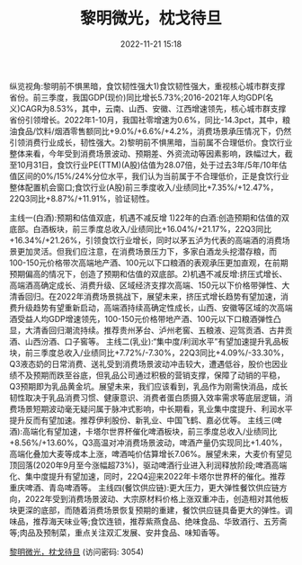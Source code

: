 ﻿---
title: 黎明微光，枕戈待旦
date: 2022-11-21 15:18
tags:
- 食品饮料行业
updated: 1970-01-01 08:00:00
---

纵览视角:黎明前不惧黑暗，食饮韧性强大1)食饮韧性强大，重视核心城市群支撑省份。前三季度，我国GDP(现价)同比增长5.73%;2016-2021年人均GDP(名义)CAGR为8.53%，其中，云南、山西、安徽、江西增速领先，核心城市群支撑省份引领增长。2022年1-10月，我国社零增速为0.6%，同比-14.3pct，其中，粮油食品/饮料/烟酒零售额同比+9.0%/+6.6%/+4.2%，消费场景承压情况下，仍然引领消费行业成长，韧性强大。2)黎明前不惧黑暗，当前属不合理低价。食饮行业整体来看，今年受到消费场景波动、预期差、外资流动等因素影响，跌幅过大，截至10月31日，食饮行业PE(TTM)(A股)估值为28.07倍，处于过去3年/5年/10年估值区间的0%/15%/24%分位水平，我们认为当前属于不合理低价，正是食饮行业整体配置机会窗口;食饮行业(A股)前三季度收入/业绩同比+7.35%/+12.47%，22Q3同比+8.87%/+11.91%，验证韧性。
<!-- more -->
主线一(白酒):预期和估值双底，机遇不减反增
1)22年的白酒:创造预期和估值的双底部。白酒板块，前三季度总收入/业绩同比+16.04%/+21.17%，22Q3同比+16.34%/+21.26%，引领食饮行业增长，同时以茅五泸为代表的高端酒的消费场景更加灵活。但我们应注意，在消费场景压力下，多家白酒龙头挖潜存粮，而100-150元价格带次高端地产酒、100元以下口粮酒的表观承压更加直观，在前期预期偏高的情况下，创造了预期和估值的双底部。2)机遇不减反增:挤压式增长、高端酒高确定成长、消费升级、区域经济支撑次高端、150元以下价格带弹性、大清香回归。在2022年消费场景挑战下，展望未来，挤压式增长趋势有望加速，消费升级趋势有望重新启动，高端酒持续高确定性成长，山西、安徽等区域的次高端酒受益人均GDP增速领先，100-150元价格带地产酒、100元以下口粮酒弹性凸显，大清香回归潮流持续。推荐贵州茅台、泸州老窖、五粮液、迎驾贡酒、古井贡酒、山西汾酒、口子窖等。
主线二(乳业):“集中度/利润水平”有望加速提升乳品板块，前三季度总收入/业绩同比+7.72%/-7.30%，22Q3同比+4.09%/-33.30%，Q3液态奶的日常消费、送礼受到消费场景波动冲击较大，遭遇低谷，股价也因业绩不及预期而跌至谷底，但乳品公司通过积极的营销支撑，保障了动销的平稳，Q3预期即为乳品黄金坑。展望未来，我们应该看到，乳品作为刚需快消品，成长韧性取决于乳品消费习惯、健康意识、消费者蛋白质摄入效率需求等底层逻辑，消费场景短期波动毫无疑问属于脉冲式影响，中长期看，乳业集中度提升、利润水平提升反而有望加速。推荐伊利股份、新乳业、中国飞鹤、嘉必优等。
主线三(啤酒):高端化有望加速，卡塔尔世界杯催化啤酒板块，前三季度总收入/业绩同比+8.56%/+13.60%，Q3高温对冲消费场景波动，啤酒产量仍实现同比+1.40%，高端化叠加大麦等成本上涨，啤酒吨价估算增长7.06%。展望未来，大麦价有望见顶回落(2020年9月至今涨幅超73%)，驱动啤酒行业进入利润释放阶段;啤酒高端化、集中度提升有望加速，同时，22Q4迎来2022年卡塔尔世界杯的催化。推荐重庆啤酒、青岛啤酒等。
主线四(餐饮供应链):更大压力，更大弹性餐饮供应链方向，2022年受到消费场景波动、大宗原材料价格上涨双重冲击，创造相对其他板块更深的底部，而随着消费场景恢复预期的重建，餐饮供应链具备更大的弹性。调味品，推荐海天味业等;食饮连锁，推荐紫燕食品、绝味食品、华致酒行、五芳斋等;肉品及预制菜，重点关注双汇发展、安井食品、味知香等。

[黎明微光，枕戈待旦](https://url12.ctfile.com/f/3948612-729640716-45cf24?p=3054)
(访问密码: 3054)
